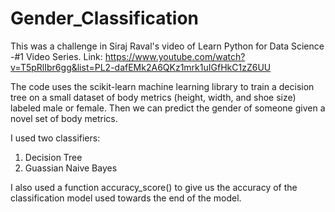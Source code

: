 # Gender_Classification
This was a challenge in Siraj Raval's video of Learn Python for Data Science -#1 Video Series. 
Link: https://www.youtube.com/watch?v=T5pRlIbr6gg&list=PL2-dafEMk2A6QKz1mrk1uIGfHkC1zZ6UU

The code uses the scikit-learn machine learning library to train a decision tree on a small dataset of body metrics (height, width, and shoe size) labeled male or female. Then we can predict the gender of someone given a novel set of body metrics.

I used two classifiers:
1. Decision Tree
2. Guassian Naive Bayes 

I also used a function accuracy_score() to give us the accuracy of the classification model used towards the end of the model. 

